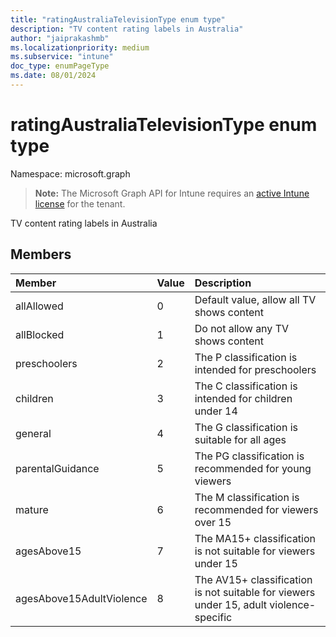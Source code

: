 ```yaml
---
title: "ratingAustraliaTelevisionType enum type"
description: "TV content rating labels in Australia"
author: "jaiprakashmb"
ms.localizationpriority: medium
ms.subservice: "intune"
doc_type: enumPageType
ms.date: 08/01/2024
---
```


# ratingAustraliaTelevisionType enum type

Namespace: microsoft.graph

> **Note:** The Microsoft Graph API for Intune requires an [active Intune license](https://go.microsoft.com/fwlink/?linkid=839381) for the tenant.

TV content rating labels in Australia

## Members
|Member|Value|Description|
|:---|:---|:---|
|allAllowed|0|Default value, allow all TV shows content|
|allBlocked|1|Do not allow any TV shows content|
|preschoolers|2|The P classification is intended for preschoolers|
|children|3|The C classification is intended for children under 14|
|general|4|The G classification is suitable for all ages|
|parentalGuidance|5|The PG classification is recommended for young viewers|
|mature|6|The M classification is recommended for viewers over 15|
|agesAbove15|7|The MA15+ classification is not suitable for viewers under 15|
|agesAbove15AdultViolence|8|The AV15+ classification is not suitable for viewers under 15, adult violence-specific|

